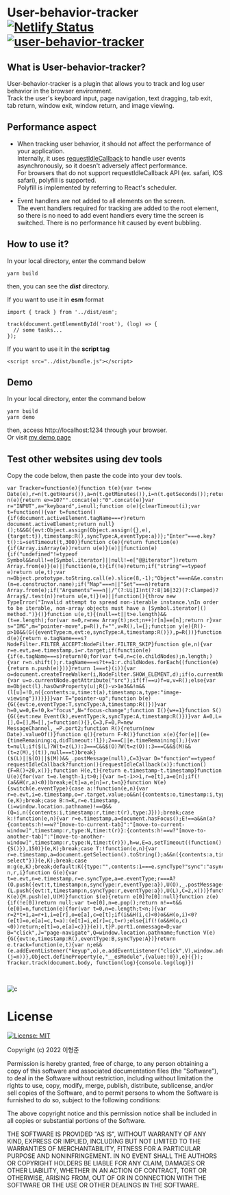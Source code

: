 # User-behavior-tracker [![Netlify Status](https://api.netlify.com/api/v1/badges/16ccc162-a42e-4f68-ad36-cd11e1f5d0dd/deploy-status)](https://app.netlify.com/sites/bucolic-pie-ca1277/deploys) [![user-behavior-tracker](https://img.shields.io/endpoint?url=https://dashboard.cypress.io/badge/detailed/uvruz5/main&style=flat-square&logo=cypress)](https://dashboard.cypress.io/projects/uvruz5/runs) <br/>

## What is User-behavior-tracker?
User-behavior-tracker is a plugin that allows you to track and log user behavior in the browser environment. <br/>
Track the user's keyboard input, page navigation, text dragging, tab exit, tab return, window exit, window return, and image viewing.

## Performance aspect
- When tracking user behavior, it should not affect the performance of your application. <br/>
Internally, it uses [requestIdleCallback](https://developer.mozilla.org/ko/docs/Web/API/Window/requestIdleCallback) to handle user events asynchronously, so it doesn't adversely affect performance. <br />
For browsers that do not support requestIdleCallback API (ex. safari, IOS safari), polyfill is supported. <br />
Polyfill is implemented by referring to React's scheduler.

- Event handlers are not added to all elements on the screen. <br />
The event handlers required for tracking are added to the root element, so there is no need to add event handlers every time the screen is switched.
There is no performance hit caused by event bubbling.

## How to use it?
In your local directory, enter the command below
```
yarn build
```
then, you can see the ***dist*** directory.

If you want to use it in **esm** format
```
import { track } from '../dist/esm';

track(document.getElementById('root'), (log) => {
  // some tasks...
});

```
If you want to use it in the **script tag**
```
<script src="../dist/bundle.js"></script>
```

## Demo
In your local directory, enter the command below
```
yarn build
yarn demo
```
then, access http://localhost:1234 through your browser.<br />
Or visit [my demo page](https://bucolic-pie-ca1277.netlify.app/)


## Test other websites using dev tools
Copy the code below, then paste the code into your dev tools.
```
var Tracker=function(e){function t(e){var t=new Date(e),r=n(t.getHours()),a=n(t.getMinutes()),i=n(t.getSeconds());return"".concat(r,":").concat(a,":").concat(i)}function n(e){return e>=10?"".concat(e):"0".concat(e)}var r="INPUT",a="keyboard",i=null;function o(e){clearTimeout(i);var t=function(){var t=function(){if(document.activeElement.tagName===r)return document.activeElement;return null}();t&&G({evt:Object.assign(Object.assign({},e),{target:t}),timestamp:R(),syncType:A,eventType:a})};"Enter"===e.key?t():i=setTimeout(t,300)}function c(e){return function(e){if(Array.isArray(e))return u(e)}(e)||function(e){if("undefined"!=typeof Symbol&&null!=e[Symbol.iterator]||null!=e["@@iterator"])return Array.from(e)}(e)||function(e,t){if(!e)return;if("string"==typeof e)return u(e,t);var n=Object.prototype.toString.call(e).slice(8,-1);"Object"===n&&e.constructor&&(n=e.constructor.name);if("Map"===n||"Set"===n)return Array.from(e);if("Arguments"===n||/^(?:Ui|I)nt(?:8|16|32)(?:Clamped)?Array$/.test(n))return u(e,t)}(e)||function(){throw new TypeError("Invalid attempt to spread non-iterable instance.\nIn order to be iterable, non-array objects must have a [Symbol.iterator]() method.")}()}function u(e,t){(null==t||t>e.length)&&(t=e.length);for(var n=0,r=new Array(t);n<t;n++)r[n]=e[n];return r}var s="IMG",m="pointer-move",p=R(),f="",v=R(),l={};function y(e){R()-p>10&&(G({eventType:m,evt:e,syncType:A,timestamp:R()}),p=R())}function d(e){return e.tagName===s?NodeFilter.FILTER_ACCEPT:NodeFilter.FILTER_SKIP}function g(e,n){var r=e.evt,a=e.timestamp,i=r.target;if(function(e){if(e.tagName===s)return!0;for(var t=0,n=c(e.childNodes);n.length;){var r=n.shift();r.tagName===s?t+=1:r.childNodes.forEach((function(e){return n.push(e)}))}return 1===t}(i)){var o=document.createTreeWalker(i,NodeFilter.SHOW_ELEMENT,d);if(o.currentNode.tagName===s||o.nextNode()){var u=o.currentNode.getAttribute("src");if(f!==u)f=u,v=R();else{var m=Object(l).hasOwnProperty(u);R()-v>1e3&&!m&&(l[u]=!0,n({contents:u,time:t(a),timestamp:a,type:"image-viewing"}))}}}}var T="pointer-up";function b(e){G({evt:e,eventType:T,syncType:A,timestamp:R()})}var h=0,w=0,E=!0,k="focus",N="focus-change";function I(){w+=1}function S(){G({evt:new Event(k),eventType:k,syncType:A,timestamp:R()})}var A=0,L=[],O=[],M=[],j=function(){},C=3,F=0,P=new MessageChannel,_=P.port2;function R(){return(new Date).valueOf()}function q(){return F-R()}function x(e){for(e||(e={timeRemaining:q,didTimeout:!1});2===C||e.timeRemaining();){var t=null;if($(L)?W(t=z(L)):3===C&&$(O)?W(t=z(O)):3===C&&$(M)&&(t=z(M),j(t)),null===t)break}($(L)||$(O)||$(M))&&_.postMessage(null),C=3}var D="function"==typeof requestIdleCallback?function(){requestIdleCallback(x)}:function(){F=R()+20,x()};function H(e,t){return e.timestamp-t.timestamp}function U(e){for(var t=e.length-1;t>0;){var n=t-1>>1,r=e[t],a=e[n];if(!(a&&H(r,a)<0))break;e[t]=a,e[n]=r,t=n}}function W(e){switch(e.eventType){case a:!function(e,n){var r=e.evt,i=e.timestamp,o=r.target.value;o&&n({contents:o,timestamp:i,type:a,time:t(i)})}(e,K);break;case B:n=K,r=e.timestamp,(i=window.location.pathname)!==Q&&(Q=i,n({contents:i,timestamp:r,time:t(r),type:J}));break;case k:!function(e,n){var r=e.timestamp,a=document.hasFocus();E!==a&&n(a?{contents:h!==w?"[move-to-current-tab]":"[move-to-current-window]",timestamp:r,type:N,time:t(r)}:{contents:h!==w?"[move-to-another-tab]":"[move-to-another-window]",timestamp:r,type:N,time:t(r)}),h=w,E=a,setTimeout((function(){S()}),150)}(e,K);break;case T:!function(e,n){var r=e.timestamp,a=document.getSelection().toString();a&&n({contents:a,time:t(r),timestamp:r,type:"text-select"})}(e,K);break;case m:g(e,K);break;default:K({type:"",contents:1===e.syncType?"sync":"async",time:"",timestamp:e.timestamp})}var n,r,i}function G(e){var t=e.evt,n=e.timestamp,r=e.syncType,a=e.eventType;r===A?(O.push({evt:t,timestamp:n,syncType:r,eventType:a}),U(O),_.postMessage(null)):1===r&&(L.push({evt:t,timestamp:n,syncType:r,eventType:a}),U(L),C=2,x())}function K(e){M.push(e),U(M)}function $(e){return e[0]?e[0]:null}function z(e){if(!e[0])return null;var t=e[0],n=e.pop();return n!==t&&(e[0]=n,function(e){for(var t=0,n=e.length;t<n;){var r=2*t+1,a=r+1,i=e[r],o=e[a],c=e[t];if(i&&H(i,c)<0)o&&H(o,i)<0?(e[t]=o,e[a]=c,t=a):(e[t]=i,e[r]=c,t=r);else{if(!(o&&H(o,c)<0))return;e[t]=o,e[a]=c}}}(e)),t}P.port1.onmessage=D;var B="click",J="page-navigate",Q=window.location.pathname;function V(e){G({evt:e,timestamp:R(),eventType:B,syncType:A})}return e.track=function(e,t){var n;e&&(e.addEventListener("keyup",o),e.addEventListener("click",V),window.addEventListener("popstate",V),document.addEventListener("visibilitychange",I),e.addEventListener("pointerup",b),S(),e.addEventListener("pointermove",y),"function"==typeof(n=t)&&(j=n))},Object.defineProperty(e,"__esModule",{value:!0}),e}({});
Tracker.track(document.body, function(log){console.log(log)})
```
<br/>

![c](https://user-images.githubusercontent.com/49009864/170848067-74f051a7-acf7-4655-81bd-051c97339eed.gif)


# License 
[![License: MIT](https://img.shields.io/badge/License-MIT-yellow.svg)](https://opensource.org/licenses/MIT)

Copyright (c) 2022 이형준

Permission is hereby granted, free of charge, to any person obtaining a copy
of this software and associated documentation files (the "Software"), to deal
in the Software without restriction, including without limitation the rights
to use, copy, modify, merge, publish, distribute, sublicense, and/or sell
copies of the Software, and to permit persons to whom the Software is
furnished to do so, subject to the following conditions:

The above copyright notice and this permission notice shall be included in all
copies or substantial portions of the Software.

THE SOFTWARE IS PROVIDED "AS IS", WITHOUT WARRANTY OF ANY KIND, EXPRESS OR
IMPLIED, INCLUDING BUT NOT LIMITED TO THE WARRANTIES OF MERCHANTABILITY,
FITNESS FOR A PARTICULAR PURPOSE AND NONINFRINGEMENT. IN NO EVENT SHALL THE
AUTHORS OR COPYRIGHT HOLDERS BE LIABLE FOR ANY CLAIM, DAMAGES OR OTHER
LIABILITY, WHETHER IN AN ACTION OF CONTRACT, TORT OR OTHERWISE, ARISING FROM,
OUT OF OR IN CONNECTION WITH THE SOFTWARE OR THE USE OR OTHER DEALINGS IN THE
SOFTWARE.
